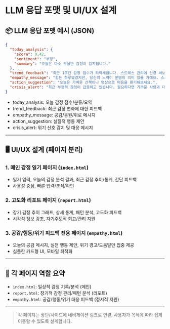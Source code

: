 # LLM 응답 포맷 및 UI/UX 설계

## 📦 LLM 응답 포맷 예시 (JSON)
```json
{
  "today_analysis": {
    "score": 0.42,
    "sentiment": "부정",
    "summary": "오늘은 다소 우울한 감정이 감지됩니다."
  },
  "trend_feedback": "최근 1주간 감정 점수가 하락세입니다. 스트레스 관리에 신경 써보세요.",
  "empathy_message": "힘든 하루였겠지만, 당신의 노력이 분명히 의미 있을 거예요. 스스로를 다독여 주세요.",
  "action_suggestion": "오늘은 가벼운 산책이나 명상으로 마음을 환기해보세요.",
  "crisis_alert": "최근 부정적 감정이 급증하고 있습니다. 필요하다면 가까운 사람과 대화를 나눠보세요."
}
```

- today_analysis: 오늘 감정 점수/분류/요약
- trend_feedback: 최근 감정 변화에 대한 피드백
- empathy_message: 공감/응원/위로 메시지
- action_suggestion: 실질적 행동 제안
- crisis_alert: 위기 신호 감지 및 대응 메시지

---

## 🖥️ UI/UX 설계 (페이지 분리)

### 1. 메인 감정 일기 페이지 (`index.html`)
- 일기 입력, 오늘의 감정 분석 결과, 최근 감정 추이/통계, 간단 피드백
- 사용성 중심, 빠른 입력/분석/확인

### 2. 고도화 리포트 페이지 (`report.html`)
- 장기 감정 추이 그래프, 상세 통계, 패턴 분석, 고도화 피드백
- 시각적 정보 강조, 자기주도적 회고/관리 지원

### 3. 공감/행동/위기 피드백 전용 페이지 (`empathy.html`)
- 오늘의 공감 메시지, 실천 행동 제안, 위기 경고/도움말만 집중 제공
- 심플한 카드형 UI, 모바일 최적화

---

## 📄 각 페이지 역할 요약
- `index.html`: 일상적 감정 기록/분석 (메인)
- `report.html`: 장기적 감정 관리/패턴 분석 (리포트)
- `empathy.html`: 공감/행동/위기 대응 피드백 (정서적 지원)

---

> 각 페이지는 상단/사이드에 네비게이션 링크로 연결, 사용자가 목적에 따라 쉽게 이동할 수 있도록 설계합니다.
